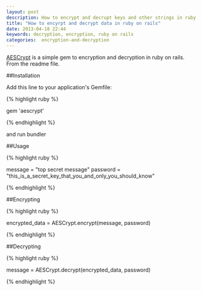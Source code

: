 ```yaml
---
layout: post
description: How to encrypt and decrupt keys and other strings in ruby on rails.
title: "How to encyrpt and decrypt data in ruby on rails"
date: 2013-04-18 22:44
keywords: decryption, encryption, ruby on rails
categories:  encryption-and-decryption
---
```



[AESCrypt](https://github.com/Gurpartap/aescrypt) is a simple gem to encryption and decryption in ruby on rails. From the readme file.

##Installation

Add this line to your application's Gemfile:

{% highlight ruby %}

gem 'aescrypt'

{% endhighlight %}

<!--more-->

and run bundler

##Usage

{% highlight ruby %}

message = "top secret message"
password = "this_is_a_secret_key_that_you_and_only_you_should_know"

{% endhighlight %}

##Encrypting

{% highlight ruby %}

encrypted_data = AESCrypt.encrypt(message, password)

{% endhighlight %}

##Decrypting

{% highlight ruby %}

message = AESCrypt.decrypt(encrypted_data, password)

{% endhighlight %}

